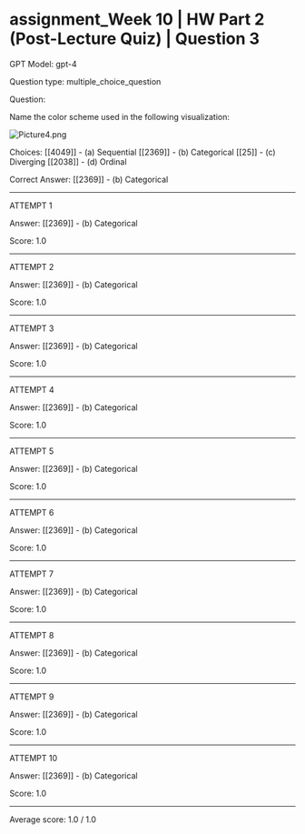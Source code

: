 # assignment_Week 10 | HW Part 2 (Post-Lecture Quiz) | Question 3

GPT Model: gpt-4

Question type: multiple_choice_question

Question:
<div><p><span>Name the color scheme used in the following visualization:</span></p>
<p><span><img src="$IMS-CC-FILEBASE$/Uploaded%20Media/Picture4.png" alt="Picture4.png"></span></p></div>

Choices:
[[4049]] - (a) Sequential
[[2369]] - (b) Categorical
[[25]] - (c) Diverging
[[2038]] - (d) Ordinal

Correct Answer:
[[2369]] - (b) Categorical

****************************************

ATTEMPT 1

Answer: 
[[2369]] - (b) Categorical

Score: 1.0

--------------------

ATTEMPT 2

Answer: 
[[2369]] - (b) Categorical

Score: 1.0

--------------------

ATTEMPT 3

Answer: 
[[2369]] - (b) Categorical

Score: 1.0

--------------------

ATTEMPT 4

Answer: 
[[2369]] - (b) Categorical

Score: 1.0

--------------------

ATTEMPT 5

Answer: 
[[2369]] - (b) Categorical

Score: 1.0

--------------------

ATTEMPT 6

Answer: 
[[2369]] - (b) Categorical

Score: 1.0

--------------------

ATTEMPT 7

Answer: 
[[2369]] - (b) Categorical

Score: 1.0

--------------------

ATTEMPT 8

Answer: 
[[2369]] - (b) Categorical

Score: 1.0

--------------------

ATTEMPT 9

Answer: 
[[2369]] - (b) Categorical

Score: 1.0

--------------------

ATTEMPT 10

Answer: 
[[2369]] - (b) Categorical

Score: 1.0

--------------------

Average score: 1.0 / 1.0
